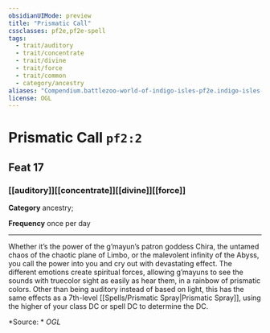 ```yaml
---
obsidianUIMode: preview
title: "Prismatic Call"
cssclasses: pf2e,pf2e-spell
tags:
  - trait/auditory
  - trait/concentrate
  - trait/divine
  - trait/force
  - trait/common
  - category/ancestry
aliases: "Compendium.battlezoo-world-of-indigo-isles-pf2e.indigo-isles-feats.Item.0lB26El5DMh2IV6o"
license: OGL
---
```

# Prismatic Call `pf2:2`
## Feat 17
### [[auditory]][[concentrate]][[divine]][[force]]

**Category** ancestry; 




**Frequency** once per day

* * *

Whether it’s the power of the g’mayun’s patron goddess Chira, the untamed chaos of the chaotic plane of Limbo, or the malevolent infinity of the Abyss, you call the power into you and cry out with devastating effect. The different emotions create spiritual forces, allowing g’mayuns to see the sounds with truecolor sight as easily as hear them, in a rainbow of prismatic colors. Other than being auditory instead of based on light, this has the same effects as a 7th-level [[Spells/Prismatic Spray|Prismatic Spray]], using the higher of your class DC or spell DC to determine the DC.

*Source: *
*OGL*
